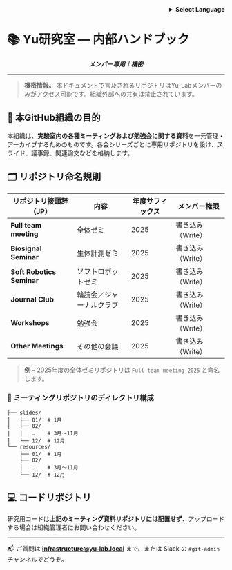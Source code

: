 <!-- 言語選択 -->

<div align="right">
  <details>
    <summary><strong>Select Language</strong></summary>
    <p>
      <a href="README_internal.md">English</a><br>
      <strong>日本語</strong><br>
      <a href="README_internal.zh.md">中文</a>
    </p>
  </details>
</div>

# 📚 Yu研究室 — 内部ハンドブック

<p align="center"><strong><em>メンバー専用｜機密</em></strong></p>

---

> **機密情報。** 本ドキュメントで言及されるリポジトリはYu-Labメンバーのみがアクセス可能です。組織外部への共有は禁止されています。

## 📌 本GitHub組織の目的

本組織は、**実験室内の各種ミーティングおよび勉強会に関する資料**を一元管理・アーカイブするためのものです。各会シリーズごとに専用リポジトリを設け、スライド、議事録、関連論文などを格納します。

## 🗂️ リポジトリ命名規則

| リポジトリ接頭辞（JP） | 内容  | 年度サフィックス | メンバー権限 |
| --- | --- | --- | --- |
| **Full team meeting** | 全体ゼミ | 2025 | 書き込み（Write） |
| **Biosignal Seminar** | 生体計測ゼミ | 2025 | 書き込み（Write） |
| **Soft Robotics Seminar** | ソフトロボットゼミ | 2025 | 書き込み（Write） |
| **Journal Club** | 輪読会／ジャーナルクラブ | 2025 | 書き込み（Write） |
| **Workshops** | 勉強会 | 2025 | 書き込み（Write） |
| **Other Meetings** | その他の会議 | 2025 | 書き込み（Write） |

> **例** – 2025年度の全体ゼミリポジトリは `Full team meeting-2025` と命名します。

### 📁 ミーティングリポジトリのディレクトリ構成

```
├── slides/
│   ├── 01/  # 1月
│   ├── 02/
│   │   …    # 3月～11月
│   └── 12/  # 12月
└── resources/
    ├── 01/  # 1月
    ├── 02/
    │   …    # 3月～11月
    └── 12/  # 12月
```

## 💻 コードリポジトリ

研究用コードは**上記のミーティング資料リポジトリには配置せず**、アップロードする場合は組織管理者にお問い合わせください。

---

📬 ご質問は **[infrastructure@yu-lab.local](mailto:infrastructure@yu-lab.local)** まで、または Slack の `#git-admin` チャンネルでどうぞ。

